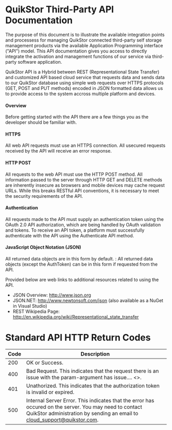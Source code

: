 # QuikStor Third-Party API Documentation

The purpose of this document is to illustrate the available integration points and processess for managing QuikStor connected third-party self storage management products via the available Application Programming interface ("API") model. This API documentation gives you access to directly integrate the activation and management functions of our service via third-party software application.  

QuikStor API is a Hybrid between REST (Representational State Transfer) and customized API based cloud service that requests data and sends data to our QuikStor database using simple web requests over HTTPS protocols (GET, POST and PUT methods) encoded in JSON formatted data allows us to provide access to the system accross multiple platform and devices. 

#### Overview
Before getting started with the API there are a few things you as the developer should be familiar with.

#### HTTPS 
All web API requests must use an HTTPS connection. All usecured requests received by the API will receive an error response.

#### HTTP POST
All requests to the web API must use the HTTP POST method. All information passed to the server through HTTP GET and DELETE methods are inherently insecure as browsers and mobile devices may cache request URLs.  While this breaks RESTful API conventions, it is necessary to meet the security requirements of the API.

#### Authentication 
All requests made to the API must supply an authentication token using the OAuth 2.0 API authorization, which are being handled by OAuth validation and tokens. To receive an API token, a platform must successfully authenticate with the API using the Authenticate API method. 

#### JavaScript Object Notation (JSON)
All returned data objects are in this form by default.
: All returned data objects (except the AuthToken) can be in this form if requested from the API.

Provided below are web links to additional resources related to using the API.
- JSON Overview: http://www.json.org
- JSON.NET: http://www.newtonsoft.com/json (also available as a NuGet in Visual Studio)
- REST Wikipedia Page: http://en.wikipedia.org/wiki/Representational_state_transfer


# Standard API HTTP Return Codes

Code | Description
---------|----------
 200 | OK or Success.  
 400 | Bad Request. This indicates that the request there is an issue with the param-argument has issue.... <>. 
 401 | Unathorized. This indicates that the authorization token is invalid or expired.
 500 | Internal Server Error. This indicates that the error has occured on the server. You may need to contact QuikStor administration by sending an email to cloud_support@quikstor.com. 